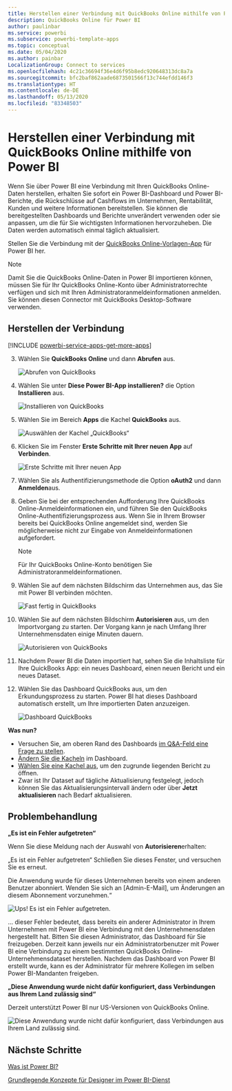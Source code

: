 ```yaml
---
title: Herstellen einer Verbindung mit QuickBooks Online mithilfe von Power BI
description: QuickBooks Online für Power BI
author: paulinbar
ms.service: powerbi
ms.subservice: powerbi-template-apps
ms.topic: conceptual
ms.date: 05/04/2020
ms.author: painbar
LocalizationGroup: Connect to services
ms.openlocfilehash: 4c21c36694f36e4d6f95b8edc920648313dc8a7a
ms.sourcegitcommit: bfc2baf862aade6873501566f13c744efdd146f3
ms.translationtype: HT
ms.contentlocale: de-DE
ms.lasthandoff: 05/13/2020
ms.locfileid: "83348503"
---
```

# <a name="connect-to-quickbooks-online-with-power-bi"></a>Herstellen einer Verbindung mit QuickBooks Online mithilfe von Power BI
Wenn Sie über Power BI eine Verbindung mit Ihren QuickBooks Online-Daten herstellen, erhalten Sie sofort ein Power BI-Dashboard und Power BI-Berichte, die Rückschlüsse auf Cashflows im Unternehmen, Rentabilität, Kunden und weitere Informationen bereitstellen. Sie können die bereitgestellten Dashboards und Berichte unverändert verwenden oder sie anpassen, um die für Sie wichtigsten Informationen hervorzuheben. Die Daten werden automatisch einmal täglich aktualisiert.

Stellen Sie die Verbindung mit der [QuickBooks Online-Vorlagen-App](https://dxt.powerbi.com/getdata/services/quickbooks-online) für Power BI her.

>[!NOTE]
>Damit Sie die QuickBooks Online-Daten in Power BI importieren können, müssen Sie für Ihr QuickBooks Online-Konto über Administratorrechte verfügen und sich mit Ihren Administratoranmeldeinformationen anmelden. Sie können diesen Connector mit QuickBooks Desktop-Software verwenden. 

## <a name="how-to-connect"></a>Herstellen der Verbindung

[!INCLUDE [powerbi-service-apps-get-more-apps](../includes/powerbi-service-apps-get-more-apps.md)]

3. Wählen Sie **QuickBooks Online** und dann **Abrufen** aus.
   
   ![Abrufen von QuickBooks](media/service-connect-to-quickbooks-online/qbo.png)

4. Wählen Sie unter **Diese Power BI-App installieren?** die Option **Installieren** aus.

    ![Installieren von QuickBooks](media/service-connect-to-quickbooks-online/power-bi-install-quickbooks.png)

4. Wählen Sie im Bereich **Apps** die Kachel **QuickBooks** aus.

   ![Auswählen der Kachel „QuickBooks“](media/service-connect-to-quickbooks-online/power-bi-quickbooks-tile.png)

6. Klicken Sie im Fenster **Erste Schritte mit Ihrer neuen App** auf **Verbinden**.

    ![Erste Schritte mit Ihrer neuen App](media/service-connect-to-zendesk/power-bi-new-app-connect-get-started.png)

4. Wählen Sie als Authentifizierungsmethode die Option **oAuth2** und dann **Anmelden**aus. 
5. Geben Sie bei der entsprechenden Aufforderung Ihre QuickBooks Online-Anmeldeinformationen ein, und führen Sie den QuickBooks Online-Authentifizierungsprozess aus. Wenn Sie in Ihrem Browser bereits bei QuickBooks Online angemeldet sind, werden Sie möglicherweise nicht zur Eingabe von Anmeldeinformationen aufgefordert.
   >[!NOTE]
   >Für Ihr QuickBooks Online-Konto benötigen Sie Administratoranmeldeinformationen.
6. Wählen Sie auf dem nächsten Bildschirm das Unternehmen aus, das Sie mit Power BI verbinden möchten.
   
   ![Fast fertig in QuickBooks](media/service-connect-to-quickbooks-online/pbi_qbo_almost.png)

7. Wählen Sie auf dem nächsten Bildschirm **Autorisieren** aus, um den Importvorgang zu starten. Der Vorgang kann je nach Umfang Ihrer Unternehmensdaten einige Minuten dauern. 
   
   ![Autorisieren von QuickBooks](media/service-connect-to-quickbooks-online/pbi_qbo_authorizesm.png)
   
8. Nachdem Power BI die Daten importiert hat, sehen Sie die Inhaltsliste für Ihre QuickBooks App: ein neues Dashboard, einen neuen Bericht und ein neues Dataset.
9. Wählen Sie das Dashboard QuickBooks aus, um den Erkundungsprozess zu starten. Power BI hat dieses Dashboard automatisch erstellt, um Ihre importierten Daten anzuzeigen.

    ![Dashboard QuickBooks](media/service-connect-to-quickbooks-online/power-bi-connect-quickbooks-sample.png)

**Was nun?**

* Versuchen Sie, am oberen Rand des Dashboards [im Q&A-Feld eine Frage zu stellen](../consumer/end-user-q-and-a.md).
* [Ändern Sie die Kacheln](../create-reports/service-dashboard-edit-tile.md) im Dashboard.
* [Wählen Sie eine Kachel aus](../consumer/end-user-tiles.md), um den zugrunde liegenden Bericht zu öffnen.
* Zwar ist Ihr Dataset auf tägliche Aktualisierung festgelegt, jedoch können Sie das Aktualisierungsintervall ändern oder über **Jetzt aktualisieren** nach Bedarf aktualisieren.

## <a name="troubleshooting"></a>Problembehandlung
**„Es ist ein Fehler aufgetreten“**

Wenn Sie diese Meldung nach der Auswahl von **Autorisieren**erhalten:

„Es ist ein Fehler aufgetreten“ Schließen Sie dieses Fenster, und versuchen Sie es erneut.

Die Anwendung wurde für dieses Unternehmen bereits von einem anderen Benutzer abonniert. Wenden Sie sich an [Admin-E-Mail], um Änderungen an diesem Abonnement vorzunehmen.“

![Ups! Es ist ein Fehler aufgetreten.](media/service-connect-to-quickbooks-online/pbi_qbo_oopssm.png)

... dieser Fehler bedeutet, dass bereits ein anderer Administrator in Ihrem Unternehmen mit Power BI eine Verbindung mit den Unternehmensdaten hergestellt hat. Bitten Sie diesen Administrator, das Dashboard für Sie freizugeben. Derzeit kann jeweils nur ein Administratorbenutzer mit Power BI eine Verbindung zu einem bestimmten QuickBooks Online-Unternehmensdataset herstellen. Nachdem das Dashboard von Power BI erstellt wurde, kann es der Administrator für mehrere Kollegen im selben Power BI-Mandanten freigeben.

**„Diese Anwendung wurde nicht dafür konfiguriert, dass Verbindungen aus Ihrem Land zulässig sind“**

Derzeit unterstützt Power BI nur US-Versionen von QuickBooks Online. 

![Diese Anwendung wurde nicht dafür konfiguriert, dass Verbindungen aus Ihrem Land zulässig sind.](media/service-connect-to-quickbooks-online/pbi_qbo_countrynotsupported.png)

## <a name="next-steps"></a>Nächste Schritte
[Was ist Power BI?](../fundamentals/power-bi-overview.md)

[Grundlegende Konzepte für Designer im Power BI-Dienst](../fundamentals/service-basic-concepts.md)
